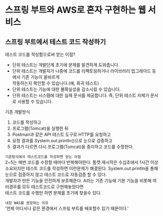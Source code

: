 # 스프링 부트와 AWS로 혼자 구현하는 웹 서비스

## 스프링 부트에서 테스트 코드 작성하기
테스트 코드를 작성함으로써 얻는 이점?
* 단위 테스트는 개발단계 초기에 문제를 발견하게 도와줍니다.
* 단위 테스트는 개발자가 나중에 코드를 리팩토링하거나 라이브러리 업그레이드 등에서 기존 기능이 올바르게   
  작동하는지 확인할 수 있습니다.(예, 회귀 테스트)
* 단위 테스트는 기능에 대한 불확실성을 감소시킬 수 있습니다.
* 단위 테스트는 시스템에 대한 실제 문서를 제공합니다. 즉, 단위 테스트 자체가 문서로 사용할 수 있습니다.

기존 개발방식
1. 코드를 작성하고
2. 프로그램(Tomcat)을 실행한 뒤
3. Postman과 같은 API 테스트 도구로 HTTP를 요청하고
4. 요청 결과를 System.out.println()으로 눈으로 검증하고
5. 결과가 다르면 다시 프로그램(Tomcat)을 중지하고 코드를 수정한다.

`기존방식에서 테스트코드를 작성하면 얻는 이점`   
2~5는 매번 코드를 수정할 때마다 반복해야한다. 톰캣 재시작은 수십초에서 1시간 이상 소요되지만 테스트 코드를 작성하면 이런문제가   해결된다.
System.out.println을 통해 눈으로 검증하지 않고 테스트 코드로 자동검증 할 수 있다.   
개발자가 만든 기능을 안전하게 보호해준다. A라는 기존 기능에 기본 기능을 비롯해 여러경우를 모두 테스트코드로 구현해놓았다면    
테스트 코드를 수행만 하면 문제를 초기에 찾을수 있다.   

`내장 WAS를 권장하는 이유`   
'언제 어디서나 같은 환경에서 스프링 부트를 배포할수 있기 때문이다.'



